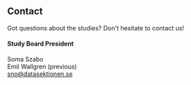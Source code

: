 ## Contact

Got questions about the studies? Don't hesitate to contact us! 

#### Study Board President

Soma Szabo<br>
Emil Wallgren (previous)<br>
[sno@datasektionen.se](mailto:sno@datasektionen.se)
